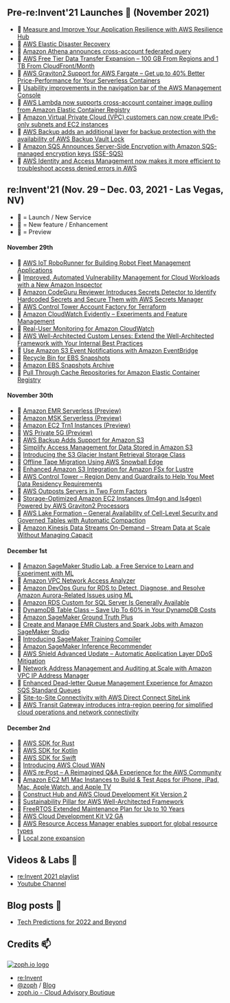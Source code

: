 ## Pre-re:Invent'21 Launches 🚀 (November 2021)

- 🚀 [Measure and Improve Your Application Resilience with AWS Resilience Hub](https://aws.amazon.com/blogs/aws/monitor-and-improve-your-application-resiliency-with-resilience-hub/)
- 🚀 [AWS Elastic Disaster Recovery](https://aws.amazon.com/blogs/aws/scalable-cost-effective-disaster-recovery-in-the-cloud/)
- 🍫 [Amazon Athena announces cross-account federated query](https://aws.amazon.com/about-aws/whats-new/2021/11/amazon-athena-announces-cross-account-federated-query/)
- 🍫 [AWS Free Tier Data Transfer Expansion – 100 GB From Regions and 1 TB From CloudFront/Month](https://aws.amazon.com/blogs/aws/aws-free-tier-data-transfer-expansion-100-gb-from-regions-and-1-tb-from-amazon-cloudfront-per-month/)
- 🍫 [AWS Graviton2 Support for AWS Fargate – Get up to 40% Better Price-Performance for Your Serverless Containers](https://aws.amazon.com/blogs/aws/announcing-aws-graviton2-support-for-aws-fargate-get-up-to-40-better-price-performance-for-your-serverless-containers/)
- 🍫 [Usability improvements in the navigation bar of the AWS Management Console](https://aws.amazon.com/about-aws/whats-new/2021/11/aws-management-console-navigation-bar-improvements/)
- 🍫 [AWS Lambda now supports cross-account container image pulling from Amazon Elastic Container Registry](https://aws.amazon.com/about-aws/whats-new/2021/11/aws-lambda-support-cross-account-image-amazon-elastic-container-registry/)
- 🍫 [Amazon Virtual Private Cloud (VPC) customers can now create IPv6-only subnets and EC2 instances](https://aws.amazon.com/about-aws/whats-new/2021/11/amazon-virtual-private-cloud-ipv6-subnets-ec2-instances/)
- 🍫 [AWS Backup adds an additional layer for backup protection with the availability of AWS Backup Vault Lock](https://aws.amazon.com/about-aws/whats-new/2021/10/aws-backup-backup-protection-aws-backup-vault-lock/)
- 🍫 [Amazon SQS Announces Server-Side Encryption with Amazon SQS-managed encryption keys (SSE-SQS)](https://aws.amazon.com/about-aws/whats-new/2021/11/amazon-sqs-server-side-encryption-keys-sse/)
- 🍫 [AWS Identity and Access Management now makes it more efficient to troubleshoot access denied errors in AWS](https://aws.amazon.com/about-aws/whats-new/2021/11/aws-identity-access-management-efficient-troubleshoot-error/)

## re:Invent'21 (Nov. 29 – Dec. 03, 2021 - Las Vegas, NV)

- 🚀 = Launch / New Service
- 🍫 = New feature / Enhancement
- 🌊 = Preview
#### November 29th

- 🌊 [AWS IoT RoboRunner for Building Robot Fleet Management Applications](https://aws.amazon.com/blogs/aws/preview-aws-iot-roborunner-for-building-robot-fleet-management-applications/)
- 🚀 [Improved, Automated Vulnerability Management for Cloud Workloads with a New Amazon Inspector](https://aws.amazon.com/blogs/aws/improved-automated-vulnerability-management-for-cloud-workloads-with-a-new-amazon-inspector/)
- 🍫 [Amazon CodeGuru Reviewer Introduces Secrets Detector to Identify Hardcoded Secrets and Secure Them with AWS Secrets Manager](https://aws.amazon.com/blogs/aws/codeguru-reviewer-secrets-detector-identify-hardcoded-secrets/)
- 🍫 [AWS Control Tower Account Factory for Terraform](https://aws.amazon.com/blogs/aws/new-aws-control-tower-account-factory-for-terraform/)
- 🍫 [Amazon CloudWatch Evidently – Experiments and Feature Management](https://aws.amazon.com/blogs/aws/cloudwatch-evidently/)
- 🍫 [Real-User Monitoring for Amazon CloudWatch](https://aws.amazon.com/blogs/aws/cloudwatch-rum/)
- 🍫 [AWS Well-Architected Custom Lenses: Extend the Well-Architected Framework with Your Internal Best Practices](https://aws.amazon.com/blogs/aws/well-architected-custom-lenses-internal-best-practices/)
- 🍫 [Use Amazon S3 Event Notifications with Amazon EventBridge](https://aws.amazon.com/blogs/aws/new-use-amazon-s3-event-notifications-with-amazon-eventbridge/)
- 🍫 [Recycle Bin for EBS Snapshots](https://aws.amazon.com/blogs/aws/new-recycle-bin-for-ebs-snapshots/)
- 🍫 [Amazon EBS Snapshots Archive](https://aws.amazon.com/blogs/aws/new-amazon-ebs-snapshots-archive/)
- 🍫 [Pull Through Cache Repositories for Amazon Elastic Container Registry](https://aws.amazon.com/blogs/aws/announcing-pull-through-cache-repositories-for-amazon-elastic-container-registry/)

#### November 30th

- 🌊 [Amazon EMR Serverless (Preview)](https://aws.amazon.com/about-aws/whats-new/2021/11/amazon-emr-serverless-preview/)
- 🌊 [Amazon MSK Serverless (Preview)](https://aws.amazon.com/about-aws/whats-new/2021/11/amazon-msk-serverless-public-preview/)
- 🌊 [Amazon EC2 Trn1 Instances (Preview)](https://aws.amazon.com/about-aws/whats-new/2021/11/amazon-ec2-trn1-instances/)
- 🌊 [WS Private 5G (Preview)](https://aws.amazon.com/about-aws/whats-new/2021/11/preview-aws-private-5g/)
- 🌊 [AWS Backup Adds Support for Amazon S3](https://aws.amazon.com/blogs/aws/preview-aws-backup-adds-support-for-amazon-s3/)
- 🍫 [Simplify Access Management for Data Stored in Amazon S3](https://aws.amazon.com/blogs/aws/new-simplify-access-management-for-data-stored-in-amazon-s3/)
- 🍫 [Introducing the S3 Glacier Instant Retrieval Storage Class](https://aws.amazon.com/blogs/aws/amazon-s3-glacier-is-the-best-place-to-archive-your-data-introducing-the-s3-glacier-instant-retrieval-storage-class/)
- 🍫 [Offline Tape Migration Using AWS Snowball Edge](https://aws.amazon.com/blogs/aws/new-offline-tape-migration-using-aws-snowball-edge/)
- 🍫 [Enhanced Amazon S3 Integration for Amazon FSx for Lustre](https://aws.amazon.com/blogs/aws/enhanced-amazon-s3-integration-for-amazon-fsx-for-lustre/)
- 🍫 [AWS Control Tower – Region Deny and Guardrails to Help You Meet Data Residency Requirements](https://aws.amazon.com/blogs/aws/new-for-aws-control-tower-region-deny-and-guardrails-to-help-you-meet-data-residency-requirements/)
- 🍫 [AWS Outposts Servers in Two Form Factors](https://aws.amazon.com/blogs/aws/new-aws-outposts-servers-in-two-form-factors/)
- 🍫 [Storage-Optimized Amazon EC2 Instances (Im4gn and Is4gen) Powered by AWS Graviton2 Processors](https://aws.amazon.com/blogs/aws/new-storage-optimized-amazon-ec2-instances-im4gn-and-is4gen-powered-by-aws-graviton2-processors/)
- 🍫 [AWS Lake Formation – General Availability of Cell-Level Security and Governed Tables with Automatic Compaction](https://aws.amazon.com/blogs/aws/aws-lake-formation-general-availability-of-cell-level-security-and-governed-tables-with-automatic-compaction/)
- 🍫 [Amazon Kinesis Data Streams On-Demand – Stream Data at Scale Without Managing Capacit](https://aws.amazon.com/blogs/aws/amazon-kinesis-data-streams-on-demand-stream-data-at-scale-without-managing-capacity/)

#### December 1st

- 🌊 [Amazon SageMaker Studio Lab, a Free Service to Learn and Experiment with ML](https://aws.amazon.com/blogs/aws/now-in-preview-amazon-sagemaker-studio-lab-a-free-service-to-learn-and-experiment-with-ml/)
- 🚀 [Amazon VPC Network Access Analyzer](https://aws.amazon.com/blogs/aws/new-amazon-vpc-network-access-analyzer/)
- 🍫 [Amazon DevOps Guru for RDS to Detect, Diagnose, and Resolve Amazon Aurora-Related Issues using ML](https://aws.amazon.com/blogs/aws/new-amazon-devops-guru-for-rds-to-detect-diagnose-and-resolve-amazon-aurora-related-issues-using-ml/)
- 🍫 [Amazon RDS Custom for SQL Server Is Generally Available](https://aws.amazon.com/blogs/aws/new-amazon-rds-custom-for-sql-server-is-generally-available/)
- 🍫 [DynamoDB Table Class – Save Up To 60% in Your DynamoDB Costs](https://aws.amazon.com/blogs/aws/new-dynamodb-table-class-save-up-to-60-in-your-dynamodb-costs/)
- 🍫 [Amazon SageMaker Ground Truth Plus](https://aws.amazon.com/blogs/aws/announcing-amazon-sagemaker-ground-truth-plus/)
- 🍫 [Create and Manage EMR Clusters and Spark Jobs with Amazon SageMaker Studio](https://aws.amazon.com/blogs/aws/new-create-and-manage-emr-clusters-and-spark-jobs-with-amazon-sagemaker-studio/)
- 🍫 [Introducing SageMaker Training Compiler](https://aws.amazon.com/blogs/aws/new-introducing-sagemaker-training-compiler/)
- 🍫 [Amazon SageMaker Inference Recommender](https://aws.amazon.com/blogs/aws/announcing-amazon-sagemaker-inference-recommender/)
- 🍫 [AWS Shield Advanced Update – Automatic Application Layer DDoS Mitigation](https://aws.amazon.com/blogs/aws/aws-shield-advanced-update-automatic-application-layer-ddos-mitigation/)
- 🍫 [Network Address Management and Auditing at Scale with Amazon VPC IP Address Manager](https://aws.amazon.com/blogs/aws/network-address-management-and-auditing-at-scale-with-amazon-vpc-ip-address-manager/)
- 🍫 [Enhanced Dead-letter Queue Management Experience for Amazon SQS Standard Queues](https://aws.amazon.com/blogs/aws/enhanced-dlq-management-sqs/)
- 🍫 [Site-to-Site Connectivity with AWS Direct Connect SiteLink](https://aws.amazon.com/blogs/aws/new-site-to-site-connectivity-with-aws-direct-connect-sitelink/)
- 🍫 [AWS Transit Gateway introduces intra-region peering for simplified cloud operations and network connectivity](https://aws.amazon.com/about-aws/whats-new/2021/12/aws-transit-gateway-intra-region-cloud-network/)

#### December 2nd

- 🌊 [AWS SDK for Rust](https://docs.aws.amazon.com/sdk-for-rust/latest/dg/getting-started.html)
- 🌊 [AWS SDK for Kotlin](https://aws.amazon.com/about-aws/whats-new/2021/12/aws-sdk-kotlin-developer-preview/)
- 🌊 [AWS SDK for Swift](https://aws.amazon.com/about-aws/whats-new/2021/12/aws-sdk-swift-developer-preview/)
- 🌊 [Introducing AWS Cloud WAN](https://aws.amazon.com/blogs/networking-and-content-delivery/introducing-aws-cloud-wan-preview/)
- 🚀 [AWS re:Post – A Reimagined Q&A Experience for the AWS Community](https://aws.amazon.com/blogs/aws/aws-repost-a-reimagined-qa-experience-for-the-aws-community/)
- 🍫 [Amazon EC2 M1 Mac Instances to Build & Test Apps for iPhone, iPad, Mac, Apple Watch, and Apple TV](https://aws.amazon.com/blogs/aws/use-amazon-ec2-m1-mac-instances-to-build-test-macos-ios-ipados-tvos-and-watchos-apps/)
- 🍫 [Construct Hub and AWS Cloud Development Kit Version 2](https://aws.amazon.com/blogs/aws/announcing-general-availability-of-construct-hub-and-aws-cloud-development-kit-version-2/)
- 🍫 [Sustainability Pillar for AWS Well-Architected Framework](https://aws.amazon.com/blogs/aws/sustainability-pillar-well-architected-framework/)
- 🍫 [FreeRTOS Extended Maintenance Plan for Up to 10 Years](https://aws.amazon.com/blogs/aws/new-freertos-extended-maintenance-plan-for-up-to-10-years/)
- 🍫 [AWS Cloud Development Kit V2 GA](https://aws.amazon.com/cdk/)
- 🍫 [AWS Resource Access Manager enables support for global resource types](https://aws.amazon.com/about-aws/whats-new/2021/12/aws-resource-access-manager-global-resource-types/)
- 🍫 [Local zone expansion](https://aws.amazon.com/about-aws/global-infrastructure/localzones/locations/)

## Videos & Labs 🍿

- [re:Invent 2021 playlist](https://www.youtube.com/playlist?list=PL2yQDdvlhXf9jfiZENJYPXX8GYUOzQCuT)
- [Youtube Channel](https://www.youtube.com/c/amazonwebservices/videos)

## Blog posts 📰

- [Tech Predictions for 2022 and Beyond](https://www.allthingsdistributed.com/2021/12/tech-prediction-for-2022-and-beyond.html)

## Credits 📫

[![zoph.io logo](https://zoph.io/img/logo-right.png)](https://zoph.io)
* [re:Invent](https://reinvent.awsevents.com/)
* [@zoph](https://twitter.com/zoph) / [Blog](https://zoph.me/)
* [zoph.io - Cloud Advisory Boutique](https://zoph.io)
